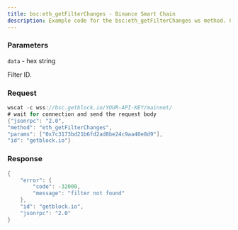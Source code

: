 ```yaml
---
title: bsc:eth_getFilterChanges - Binance Smart Chain
description: Example code for the bsc:eth_getFilterChanges ws method. Сomplete guide on how to use bsc:eth_getFilterChanges ws in GetBlock.io Web3 documentation.
---
```


### Parameters


`data` - hex string

Filter ID.

### Request

``` java
wscat -c wss://bsc.getblock.io/YOUR-API-KEY/mainnet/ 
# wait for connection and send the request body 
{"jsonrpc": "2.0",
"method": "eth_getFilterChanges",
"params": ["0x7c3173bd21b6fd2ad8be24c9aa40e8d9"],
"id": "getblock.io"}
```

###  Response

``` java
{
    "error": {
        "code": -32000,
        "message": "filter not found"
    },
    "id": "getblock.io",
    "jsonrpc": "2.0"
}
```

